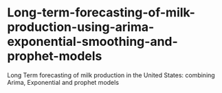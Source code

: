 # Long-term-forecasting-of-milk-production-using-arima-exponential-smoothing-and-prophet-models
Long Term forecasting of milk production in the United States: combining Arima, Exponential and prophet models
